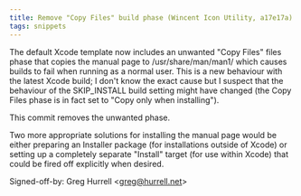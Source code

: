 ```yaml
---
title: Remove "Copy Files" build phase (Wincent Icon Utility, a17e17a)
tags: snippets
---
```


The default Xcode template now includes an unwanted "Copy Files" files phase that copies the manual page to /usr/share/man/man1/ which causes builds to fail when running as a normal user. This is a new behaviour with the latest Xcode build; I don't know the exact cause but I suspect that the behaviour of the SKIP_INSTALL build setting might have changed (the Copy Files phase is in fact set to "Copy only when installing").

This commit removes the unwanted phase.

Two more appropriate solutions for installing the manual page would be either preparing an Installer package (for installations outside of Xcode) or setting up a completely separate "Install" target (for use within Xcode) that could be fired off explicitly when desired.

Signed-off-by: Greg Hurrell &lt;greg@hurrell.net&gt;
